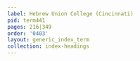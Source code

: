 ```yaml
---
label: Hebrew Union College (Cincinnati)
pid: term441
pages: 216|349
order: '0403'
layout: generic_index_term
collection: index-headings
---
```

